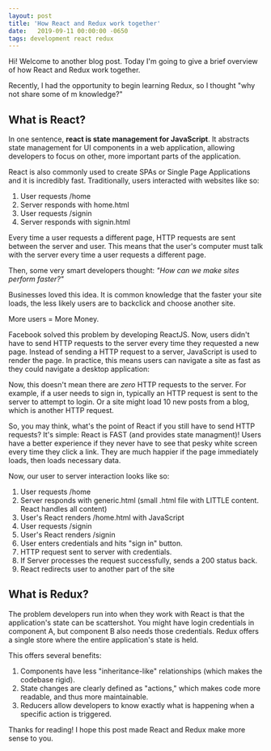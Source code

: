 ```yaml
---
layout: post
title: 'How React and Redux work together'
date:   2019-09-11 00:00:00 -0650
tags: development react redux 
---
```

Hi! Welcome to another blog post. Today I'm going to give a brief overview of how React and Redux work together.

Recently, I had the opportunity to begin learning Redux, so I thought "why not share some of m knowledge?"

## What is React?
In one sentence, **react is state management for JavaScript**. It abstracts state management for UI components in a web application, 
allowing developers to focus on other, more important parts of the application.

React is also commonly used to create SPAs or Single Page Applications and it is incredibly fast. Traditionally, users interacted with websites like so:

1. User requests /home
2. Server responds with home.html
3. User requests /signin
4. Server responds with signin.html

Every time a user requests a different page, HTTP requests are sent between the server and user. This means that the user's computer must 
talk with the server every time a user requests a different page.

Then, some very smart developers thought: _"How can we make sites perform faster?"_

Businesses loved this idea. It is common knowledge that the faster your site loads, the less likely users are to backclick and choose another site. 

More users = More Money.

Facebook solved this problem by developing ReactJS. Now, users didn't have to send HTTP requests to the server every time they requested a new page. 
Instead of sending a HTTP request to a server, JavaScript is used to render the page. In practice, this means users can navigate a site as fast 
as they could navigate a desktop application:

Now, this doesn't mean there are _zero_ HTTP requests to the server. For example, if a user needs to sign in, typically an HTTP request is sent 
to the server to attempt to login. Or a site might load 10 new posts from a blog, which is another HTTP request.

So, you may think, what's the point of React if you still have to send HTTP requests? It's simple: React is FAST (and provides state managment)! Users have a better experience if they 
never have to see that pesky white screen every time they click a link. They are much happier if the page immediately loads, then loads necessary data.

Now, our user to server interaction looks like so:

1. User requests /home
2. Server responds with generic.html (small .html file with LITTLE content. React handles all content)
3. User's React renders /home.html with JavaScript
4. User requests /signin
5. User's React renders /signin
6. User enters credentials and hits "sign in" button.
7. HTTP request sent to server with credentials.
8. If Server processes the request successfully, sends a 200 status back.
9. React redirects user to another part of the site

## What is Redux?
The problem developers run into when they work with React is that the application's state can be scattershot. You might have login credentials 
in component A, but component B also needs those credentials. Redux offers a single store where the entire application's state is held.

This offers several benefits:

1. Components have less "inheritance-like" relationships (which makes the codebase rigid).
2. State changes are clearly defined as "actions," which makes code more readable, and thus more maintainable. 
3. Reducers allow developers to know exactly what is happening when a specific action is triggered.

Thanks for reading! I hope this post made React and Redux make more sense to you.





